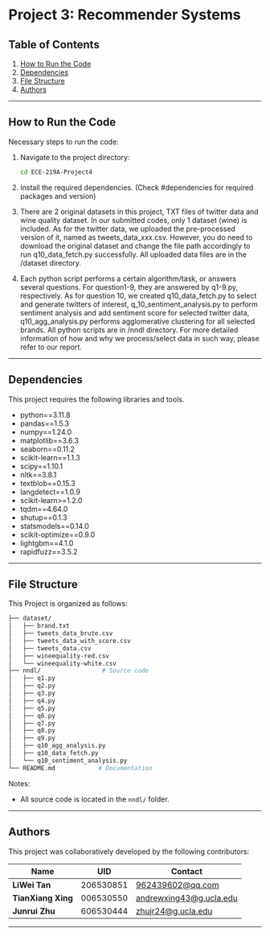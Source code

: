 # Project 3: Recommender Systems

## Table of Contents
1. [How to Run the Code](#how-to-run-the-code)
2. [Dependencies](#dependencies)
3. [File Structure](#file-structure)
4. [Authors](#authors)
---
## How to Run the Code
Necessary steps to run the code:

1. Navigate to the project directory:
   ```bash
   cd ECE-219A-Project4
   ```

2. Install the required dependencies. (Check #dependencies for required packages and version)

3. There are 2 original datasets in this project, TXT files of twitter data and wine quality dataset. In our submitted codes, only 1 dataset (wine) is included. As for the twitter data, we uploaded the pre-processed version of it, named as tweets_data_xxx.csv. However, you do need to download the original dataset and change the file path accordingly to run q10_data_fetch.py successfully. All uploaded data files are in the /dataset directory.

4. Each python script performs a certain algorithm/task, or answers several questions. For question1-9, they are answered by q1-9.py, respectively. As for question 10, we created q10_data_fetch.py to select and generate twitters of interest, q_10_sentiment_analysis.py to perform sentiment analysis and add sentiment score for selected twitter data, q10_agg_analysis.py performs agglomerative clustering for all selected brands. All python scripts are in /nndl directory. For more detailed information of how and why we process/select data in such way, please refer to our report.
---

## Dependencies
This project requires the following libraries and tools. 
- python==3.11.8
- pandas==1.5.3
- numpy==1.24.0
- matplotlib==3.6.3
- seaborn==0.11.2
- scikit-learn==1.1.3
- scipy==1.10.1
- nltk==3.8.1
- textblob==0.15.3
- langdetect==1.0.9
- scikit-learn>=1.2.0
- tqdm==4.64.0
- shutup==0.1.3
- statsmodels==0.14.0
- scikit-optimize==0.9.0
- lightgbm==4.1.0
- rapidfuzz==3.5.2
---

## File Structure
This Project is organized as follows:
```bash  
├── dataset/   
│   ├── brand.txt
│   ├── tweets_data_brute.csv
│   ├── tweets_data_with_score.csv
│   ├── tweets_data.csv 
│   ├── wineequality-red.csv 
│   └── wineequality-white.csv         
├── nndl/                 # Source code
│   ├── q1.py      
│   ├── q2.py
│   ├── q3.py
│   ├── q4.py
│   ├── q5.py
│   ├── q6.py
│   ├── q7.py
│   ├── q8.py
│   ├── q9.py   
│   ├── q10_agg_analysis.py
│   ├── q10_data_fetch.py
│   └── q10_sentiment_analysis.py 
└── README.md            # Documentation
```

Notes:
- All source code is located in the `nndl/` folder.
---

## Authors

This project was collaboratively developed by the following contributors:

| Name                | UID                       |  Contact               |
|---------------------|---------------------------|------------------------|
| **LiWei Tan**       | 206530851                 | 962439602@qq.com       |
| **TianXiang Xing**  | 006530550                 | andrewxing43@g.ucla.edu|
| **Junrui Zhu**      | 606530444                 | zhujr24@g.ucla.edu     |
---
